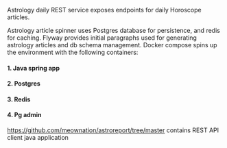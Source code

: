 Astrology daily REST service exposes endpoints for daily Horoscope articles.

Astrology article spinner uses Postgres database for persistence, and redis for caching.
Flyway provides initial paragraphs used for generating astrology articles and db schema management.
Docker compose spins up the environment with the following containers:
#### 1. Java spring app
#### 2. Postgres
#### 3. Redis
#### 4. Pg admin

https://github.com/meownation/astroreport/tree/master
contains REST API client java application
